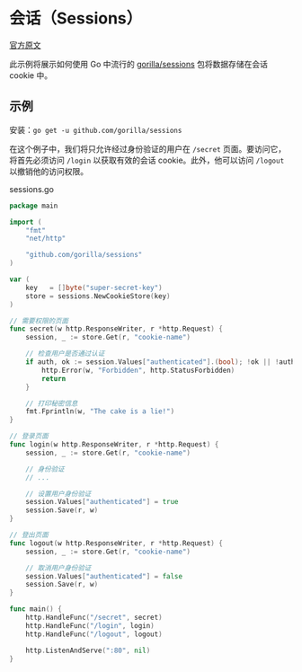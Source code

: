 # 会话（Sessions）<!-- omit in toc -->

[官方原文](https://gowebexamples.com/sessions/)

此示例将展示如何使用 Go 中流行的 [gorilla/sessions](https://pkg.go.dev/github.com/gorilla/sessions) 包将数据存储在会话 cookie 中。

## 示例

安装：`go get -u github.com/gorilla/sessions`

在这个例子中，我们将只允许经过身份验证的用户在 `/secret` 页面。要访问它，将首先必须访问 `/login` 以获取有效的会话 cookie。此外，他可以访问 `/logout` 以撤销他的访问权限。

sessions.go

```go
package main

import (
	"fmt"
	"net/http"

	"github.com/gorilla/sessions"
)

var (
	key   = []byte("super-secret-key")
	store = sessions.NewCookieStore(key)
)

// 需要权限的页面
func secret(w http.ResponseWriter, r *http.Request) {
	session, _ := store.Get(r, "cookie-name")

	// 检查用户是否通过认证
	if auth, ok := session.Values["authenticated"].(bool); !ok || !auth {
		http.Error(w, "Forbidden", http.StatusForbidden)
		return
	}

	// 打印秘密信息
	fmt.Fprintln(w, "The cake is a lie!")
}

// 登录页面
func login(w http.ResponseWriter, r *http.Request) {
	session, _ := store.Get(r, "cookie-name")

	// 身份验证
	// ...

	// 设置用户身份验证
	session.Values["authenticated"] = true
	session.Save(r, w)
}

// 登出页面
func logout(w http.ResponseWriter, r *http.Request) {
	session, _ := store.Get(r, "cookie-name")

	// 取消用户身份验证
	session.Values["authenticated"] = false
	session.Save(r, w)
}

func main() {
	http.HandleFunc("/secret", secret)
	http.HandleFunc("/login", login)
	http.HandleFunc("/logout", logout)

	http.ListenAndServe(":80", nil)
}
```
